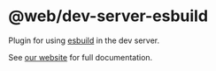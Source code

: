 # @web/dev-server-esbuild

Plugin for using [esbuild](https://github.com/evanw/esbuild) in the dev server.

See [our website](https://modern-web.dev/docs/dev-server/plugins/esbuild/) for full documentation.
